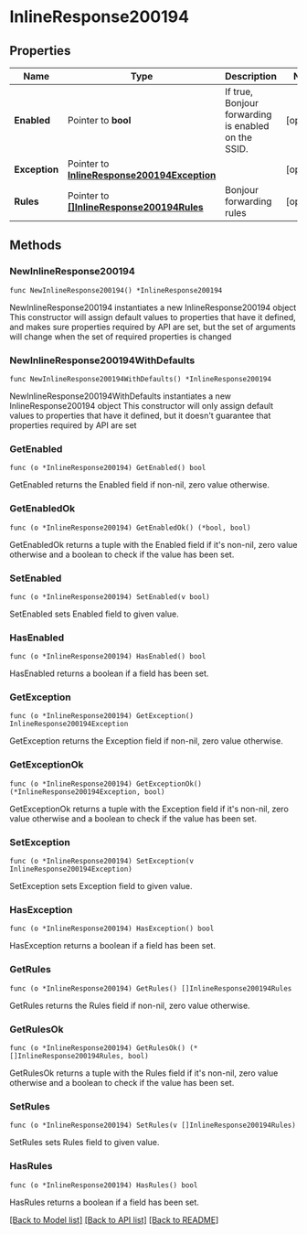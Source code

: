 # InlineResponse200194

## Properties

Name | Type | Description | Notes
------------ | ------------- | ------------- | -------------
**Enabled** | Pointer to **bool** | If true, Bonjour forwarding is enabled on the SSID. | [optional] 
**Exception** | Pointer to [**InlineResponse200194Exception**](InlineResponse200194Exception.md) |  | [optional] 
**Rules** | Pointer to [**[]InlineResponse200194Rules**](InlineResponse200194Rules.md) | Bonjour forwarding rules | [optional] 

## Methods

### NewInlineResponse200194

`func NewInlineResponse200194() *InlineResponse200194`

NewInlineResponse200194 instantiates a new InlineResponse200194 object
This constructor will assign default values to properties that have it defined,
and makes sure properties required by API are set, but the set of arguments
will change when the set of required properties is changed

### NewInlineResponse200194WithDefaults

`func NewInlineResponse200194WithDefaults() *InlineResponse200194`

NewInlineResponse200194WithDefaults instantiates a new InlineResponse200194 object
This constructor will only assign default values to properties that have it defined,
but it doesn't guarantee that properties required by API are set

### GetEnabled

`func (o *InlineResponse200194) GetEnabled() bool`

GetEnabled returns the Enabled field if non-nil, zero value otherwise.

### GetEnabledOk

`func (o *InlineResponse200194) GetEnabledOk() (*bool, bool)`

GetEnabledOk returns a tuple with the Enabled field if it's non-nil, zero value otherwise
and a boolean to check if the value has been set.

### SetEnabled

`func (o *InlineResponse200194) SetEnabled(v bool)`

SetEnabled sets Enabled field to given value.

### HasEnabled

`func (o *InlineResponse200194) HasEnabled() bool`

HasEnabled returns a boolean if a field has been set.

### GetException

`func (o *InlineResponse200194) GetException() InlineResponse200194Exception`

GetException returns the Exception field if non-nil, zero value otherwise.

### GetExceptionOk

`func (o *InlineResponse200194) GetExceptionOk() (*InlineResponse200194Exception, bool)`

GetExceptionOk returns a tuple with the Exception field if it's non-nil, zero value otherwise
and a boolean to check if the value has been set.

### SetException

`func (o *InlineResponse200194) SetException(v InlineResponse200194Exception)`

SetException sets Exception field to given value.

### HasException

`func (o *InlineResponse200194) HasException() bool`

HasException returns a boolean if a field has been set.

### GetRules

`func (o *InlineResponse200194) GetRules() []InlineResponse200194Rules`

GetRules returns the Rules field if non-nil, zero value otherwise.

### GetRulesOk

`func (o *InlineResponse200194) GetRulesOk() (*[]InlineResponse200194Rules, bool)`

GetRulesOk returns a tuple with the Rules field if it's non-nil, zero value otherwise
and a boolean to check if the value has been set.

### SetRules

`func (o *InlineResponse200194) SetRules(v []InlineResponse200194Rules)`

SetRules sets Rules field to given value.

### HasRules

`func (o *InlineResponse200194) HasRules() bool`

HasRules returns a boolean if a field has been set.


[[Back to Model list]](../README.md#documentation-for-models) [[Back to API list]](../README.md#documentation-for-api-endpoints) [[Back to README]](../README.md)


